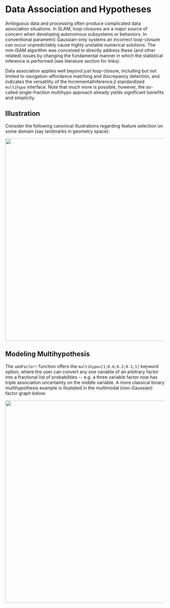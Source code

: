 # Data Association and Hypotheses

Ambiguous data and processing often produce complicated data association situations.  In SLAM, loop-closures are a major source of concern when developing autonomous subsystems or behaviors.  In conventional parametric Gaussian-only systems an incorrect loop-closure can occur unpredictably cause highly unstable numerical solutions.  The mm-iSAM algorithm was conceived to directly address these (and other related) issues by changing the fundamental manner in which the statistical inference is performed (see literature section for links).

Data association applies well beyond just loop-closure, including but not limited to navigation-affordance matching and discrepancy detection, and indicates the versatility of the IncrementalInference.jl standardized `multihypo` interface.  Note that much more is possible, however, the so-called single-fraction multihypo approach already yields significant benefits and simplicity.

## Illustration

Consider the following canonical illustrations regarding feature selection on some domain (say landmarks in geometry space):

<p align="center">
<img src="https://user-images.githubusercontent.com/6412556/76276600-2686ef00-627e-11ea-9c86-fd21852ef793.png" width="640" border="0" />
</p>

## Modeling Multihypothesis

The `addFactor!` function offers the `multihypo=[1;0.6;0.3;0.1;1]` keyword option, where the user can convert any one variable of an arbitrary factor into a fractional list of probabilities -- e.g. a three variable factor now has triple association uncertainty on the middle variable.  A more classical binary multihypothesis example is illustated in the multimodal (non-Gaussian) factor graph below:

<p align="center">
<img src="https://user-images.githubusercontent.com/6412556/76276833-dfe5c480-627e-11ea-9d84-2df1e1138bbf.png" width="640" border="0" />
</p>
